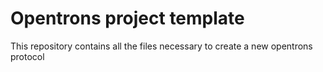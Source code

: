 # Opentrons project template

This repository contains all the files necessary to create a new opentrons protocol
